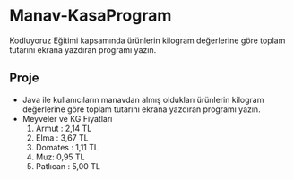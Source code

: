 # Manav-KasaProgram
Kodluyoruz Eğitimi kapsamında ürünlerin kilogram değerlerine göre toplam tutarını ekrana yazdıran programı yazın.

## Proje
* Java ile kullanıcıların manavdan almış oldukları ürünlerin kilogram değerlerine göre toplam tutarını ekrana yazdıran programı yazın.
* Meyveler ve KG Fiyatları
  1. Armut : 2,14 TL
  2. Elma : 3,67 TL
  3. Domates : 1,11 TL
  4. Muz: 0,95 TL
  5. Patlıcan : 5,00 TL
